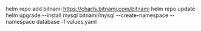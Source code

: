 helm repo add bitnami https://charts.bitnami.com/bitnami
helm repo update
helm upgrade --install mysql bitnami/mysql --create-namespace --namespace database -f values.yaml
